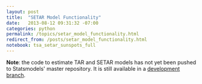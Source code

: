 ```yaml
---
layout: post
title:  "SETAR Model Functionality"
date:   2013-08-12 09:31:32 -07:00
categories: python
permalink: /topics/setar_model_functionality.html
redirect_from: /posts/setar_model_functionality.html
notebook: tsa_setar_sunspots_full
---
```


**Note**: the code to estimate TAR and SETAR models has not
yet been pushed to Statsmodels' master repository. It is still
available in a [development branch](https://github.com/ChadFulton/statsmodels/tree/setar).
